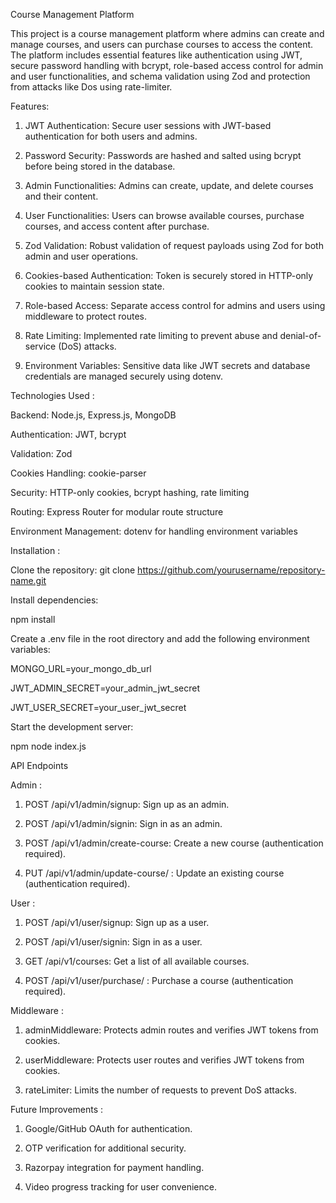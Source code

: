 Course Management Platform

This project is a course management platform where admins can create and manage courses, and users can purchase courses to access the content. The platform includes essential features like authentication using JWT, secure password handling with bcrypt, role-based access control for admin and user functionalities, and schema validation using Zod and protection from attacks like Dos using rate-limiter.


Features:


1. JWT Authentication: Secure user sessions with JWT-based authentication for both users and admins.

2. Password Security: Passwords are hashed and salted using bcrypt before being stored in the database.

3. Admin Functionalities: Admins can create, update, and delete courses and their content.

4. User Functionalities: Users can browse available courses, purchase courses, and access content after purchase.

5. Zod Validation: Robust validation of request payloads using Zod for both admin and user operations.

6. Cookies-based Authentication: Token is securely stored in HTTP-only cookies to maintain session state.

7. Role-based Access: Separate access control for admins and users using middleware to protect routes.

8. Rate Limiting: Implemented rate limiting to prevent abuse and denial-of-service (DoS) attacks.

9. Environment Variables: Sensitive data like JWT secrets and database credentials are managed securely using dotenv.


Technologies Used :


Backend: Node.js, Express.js, MongoDB

Authentication: JWT, bcrypt

Validation: Zod

Cookies Handling: cookie-parser

Security: HTTP-only cookies, bcrypt hashing, rate limiting

Routing: Express Router for modular route structure

Environment Management: dotenv for handling environment variables


Installation : 


Clone the repository:
git clone https://github.com/yourusername/repository-name.git


Install dependencies:

npm install

Create a .env file in the root directory and add the following environment variables:

MONGO_URL=your_mongo_db_url

JWT_ADMIN_SECRET=your_admin_jwt_secret

JWT_USER_SECRET=your_user_jwt_secret


Start the development server:

npm node index.js


API Endpoints

Admin : 

1.  POST /api/v1/admin/signup: Sign up as an admin.

1. POST /api/v1/admin/signin: Sign in as an admin.

2. POST /api/v1/admin/create-course: Create a new course (authentication required).

3. PUT /api/v1/admin/update-course/
: Update an existing course (authentication required).


User : 

1. POST /api/v1/user/signup: Sign up as a user.

2. POST /api/v1/user/signin: Sign in as a user.

3. GET /api/v1/courses: Get a list of all available courses.

4. POST /api/v1/user/purchase/
: Purchase a course (authentication required).


Middleware : 

1. adminMiddleware: Protects admin routes and verifies JWT tokens from cookies.

2. userMiddleware: Protects user routes and verifies JWT tokens from cookies.

3. rateLimiter: Limits the number of requests to prevent DoS attacks.

Future Improvements :

1. Google/GitHub OAuth for authentication.

2. OTP verification for additional security.

3. Razorpay integration for payment handling.

4. Video progress tracking for user convenience.



